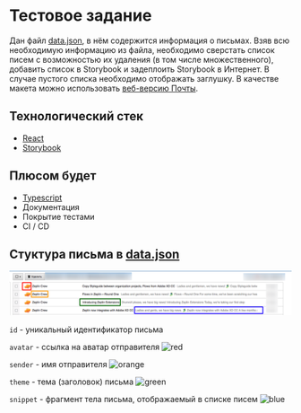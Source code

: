 # Тестовое задание

Дан файл [data.json](my-app/src/data/data.json), в нём содержится информация о письмах.
Взяв всю необходимую информацию из файла, необходимо сверстать список писем с возможностью их удаления (в том числе множественного), добавить список в Storybook и задеплоить Storybook в Интернет. В случае пустого списка необходимо отображать заглушку. В качестве макета можно использовать [веб-версию Почты](https://e.mail.ru).

## Технологический стек

+ [React](https://reactjs.org/)
+ [Storybook](https://storybook.js.org/)

## Плюсом будет

+ [Typescript](https://www.typescriptlang.org/)
+ Документация
+ Покрытие тестами
+ CI / CD

## Стуктура письма в [data.json](my-app/src/data/data.json)

![Список писем на примере](list_explained.png)

`id` - уникальный идентификатор письма

`avatar` - ссылка на аватар отправителя ![red](https://placehold.it/15/ff0000/000000?text=+)

`sender` - имя отправителя ![orange](https://placehold.it/15/ffa500/000000?text=+)

`theme` - тема (заголовок) письма ![green](https://placehold.it/15/008000/000000?text=+)

`snippet` - фрагмент тела письма, отображаемый в списке писем ![blue](https://placehold.it/15/0000ff/000000?text=+)
